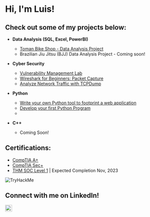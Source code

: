<h1>Hi, I'm Luis! </h1>  

<h2> Check out some of my projects below:</h2>

- <b>Data Analysis (SQL, Excel, PowerBI)</b>
   - [Toman Bike Shop - Data Analysis Project](https://github.com/Luiscvria/Data-Analysis---Bike-Shop-Project-)
   - Brazilian Jiu Jitsu (BJJ) Data Analysis Project - Coming soon!  
     
- <b>Cyber Security</b>
  - [Vulnerability Management Lab](https://github.com/Luiscvria/VulnerabilityManagementLab)
  - [Wireshark for Beginners: Packet Capture](https://coursera.org/share/762bf69e11e479ded9077753910cca73)
  - [Analyze Network Traffic with TCPDump](https://coursera.org/share/4d958852e4c7948e8d74652c8ac99ae8)
    
 - <b>Python</b>
   - [Write your own Python tool to footprint a web application](https://coursera.org/share/caba3fd8da3300eee7fa5d62d96f8972)
   - [Develop your first Python Program](https://coursera.org/share/36a9dcd2121f1011913cad0a0268cbbd)
   - 

  - <b>C++</b>
     - Coming Soon!  
<h2> Certifications:</h2>

 - [CompTIA A+](https://www.credly.com/earner/earned/badge/d71ce4f0-2f73-48b4-ac64-a7866bb90923)
 - [CompTIA Sec+](https://www.credly.com/badges/4e6b36e6-d838-4fdd-88cc-20c0128b06d0)
 - [THM SOC Level 1](https://tryhackme.com/paths) | Expected Completion Nov, 2023
<img src="https://tryhackme-badges.s3.amazonaws.com/astroswim.png" alt="TryHackMe">

<h2> Connect with me on LinkedIn!</h2>

[<img align="left" alt="luiscvria| LinkedIn" width="22px" src="https://cdn.jsdelivr.net/npm/simple-icons@v3/icons/linkedin.svg" />][linkedin]

[linkedin]:https://linkedin.com/in/luiscvria


